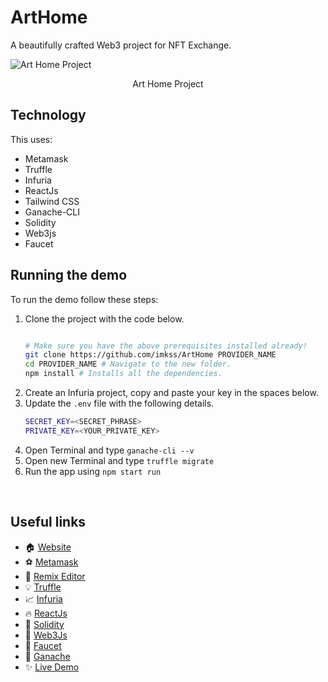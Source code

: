 # ArtHome
A beautifully crafted Web3 project for NFT Exchange.

![Art Home Project](./screenshots/0.gif)
<center><figcaption>Art Home Project</figcaption></center>

## Technology

This uses:

- Metamask
- Truffle
- Infuria
- ReactJs
- Tailwind CSS
- Ganache-CLI
- Solidity
- Web3js
- Faucet

## Running the demo

To run the demo follow these steps:

1. Clone the project with the code below.
    ```sh

    # Make sure you have the above prerequisites installed already!
    git clone https://github.com/imkss/ArtHome PROVIDER_NAME
    cd PROVIDER_NAME # Navigate to the new folder.
    npm install # Installs all the dependencies.
    ```
2. Create an Infuria project, copy and paste your key in the spaces below.
3. Update the `.env` file with the following details.
    ```sh
    SECRET_KEY=<SECRET_PHRASE>
    PRIVATE_KEY=<YOUR_PRIVATE_KEY>
    ```
4. Open Terminal and type `ganache-cli --v`
5. Open new Terminal and type `truffle migrate`
6. Run the app using `npm start run`
<br/>


## Useful links

- 🏠 [Website](https://know-me.imkss.repl.co)
- ⚽ [Metamask](https://metamask.io/)
- 🚀 [Remix Editor](https://remix.ethereum.org/)
- 💡 [Truffle](https://trufflesuite.com/)
- 📈 [Infuria](https://infura.io/)
- 🔥 [ReactJs](https://reactjs.org/)
- 🐻 [Solidity](https://soliditylang.org/)
- 👀 [Web3Js](https://docs.ethers.io/v5/)
- 🎅 [Faucet](https://faucets.chain.link/rinkeby)
- 🤖 [Ganache](https://trufflesuite.com/ganache/index.html)
- ✨ [Live Demo](https://arthome.web.app/)
